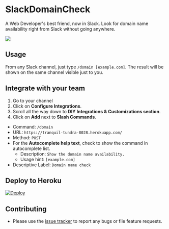 # SlackDomainCheck

A Web Developer's best friend, now in Slack. Look for domain name availability right from Slack without going anywhere.

![](http://i.imgur.com/yRINtnI.gif)



## Usage

From any Slack channel, just type `/domain [example.com]`. The result will be shown on the same channel visible just to you.


## Integrate with your team

1. Go to your channel
2. Click on **Configure Integrations**.
3. Scroll all the way down to **DIY Integrations & Customizations section**.
4. Click on **Add** next to **Slash Commands**.
  - Command: `/domain`
  - URL: `https://tranquil-tundra-8028.herokuapp.com/`
  - Method: `POST`
  - For the **Autocomplete help text**, check to show the command in autocomplete list.
    - Description: `Show the domain name availability.`
    - Usage hint: `[example.com]`
  - Descriptive Label: `Domain name check`


## Deploy to Heroku

[![Deploy](https://www.herokucdn.com/deploy/button.png)](https://heroku.com/deploy)


## Contributing

- Please use the [issue tracker](https://github.com/SwarShah/SlackDomainCheck/issues) to report any bugs or file feature requests.